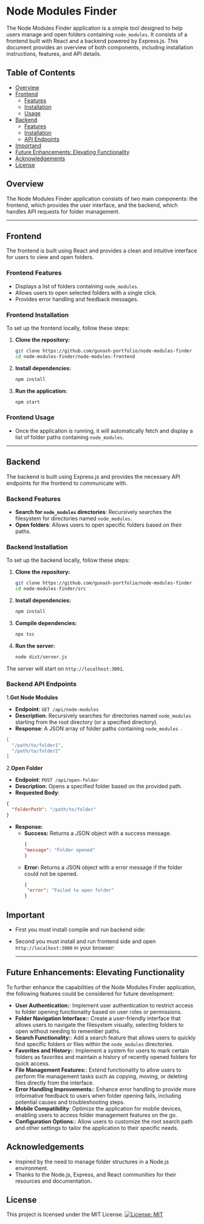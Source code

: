 # **Node Modules Finder**

The Node Modules Finder application is a simple tool designed to help users manage and open folders containing `node_modules`. It consists of a frontend built with React and a backend powered by Express.js. This document provides an overview of both components, including installation instructions, features, and API details.

## **Table of Contents**
- [Overview](#overview)
- [Frontend](#frontend)
  - [Features](#frontend-features)
  - [Installation](#frontend-installation)
  - [Usage](#frontend-usage)
- [Backend](#backend)
  - [Features](#backend-features)
  - [Installation](#backend-installation)
  - [API Endpoints](#backend-api-endpoints)
- [Importand](#important)
- [Future Enhancements: Elevating Functionality](#future-enhancements-elevating-functionality)
- [Acknowledgements](#acknowledgements)
- [License](#license)


## **Overview**
The Node Modules Finder application consists of two main components: the frontend, which provides the user interface, and the backend, which handles API requests for folder management.

---

## **Frontend**
The frontend is built using React and provides a clean and intuitive interface for users to view and open folders.

### Frontend Features

- Displays a list of folders containing `node_modules`.
- Allows users to open selected folders with a single click.
- Provides error handling and feedback messages.

### Frontend Installation

To set up the frontend locally, follow these steps:

1. **Clone the repository:**

   ```bash
   git clone https://github.com/gunash-portfolio/node-modules-finder
   cd node-modules-finder/node-modules-frontend
   ```

2. **Install dependencies:**

      ```bash
      npm install
      ```
3. **Run the application:**

      ```bash
      npm start
      ```
### Frontend Usage

- Once the application is running, it will automatically fetch and display a list of folder paths containing `node_modules`.

---
## **Backend**
The backend is built using Express.js and provides the necessary API endpoints for the frontend to communicate with.

### Backend Features
- **Search for `node_modules` directories**: Recursively searches the filesystem for directories named `node_modules`.
- **Open folders**: Allows users to open specific folders based on their paths.
### Backend Installation
To set up the backend locally, follow these steps:

1. **Clone the repository:**

   ```bash
   git clone https://github.com/gunash-portfolio/node-modules-finder
   cd node-modules-finder/src
   ```

2. **Install dependencies:**

      ```bash
      npm install
      ```
3. **Compile dependencies:**

      ```bash
      npx tsc
      ```
4. **Run the server:**
      ```bash
      node dist/server.js
      ```

  The server will start on `http://localhost:3001`.
### Backend API Endpoints
1.**Get Node Modules**
  - **Endpoint**: `GET /api/node-modules `
  - **Description**: Recursively searches for directories named `node_modules ` starting from the root directory (or a specified directory).
  - **Response**: A JSON array of folder paths containing `node_modules `.
  ```json
  [
    "/path/to/folder1",
    "/path/to/folder2"
  ]
  ```
2.**Open Folder**
  - **Endpoint**: `POST /api/open-folder `
  - **Description**: Opens a specified folder based on the provided path.
  - **Requested Body**:
  ```json
  {
    "folderPath": "/path/to/folder"
  }
  ```
  - **Response:**
    - **Success:** Returns a JSON object with a success message.
      ```json
      {
      "message": "Folder opened"
      }
      ```
    - **Error:** Returns a JSON object with a error message if the folder could not be opened.
      ```json
      {
       "error": "Failed to open folder"
      }
      ```
## **Important**
- First you must install compile and run backend side:
- Second you must install and run frontend side and open `http://localhost:3000` in your browser:


    ---
## **Future Enhancements: Elevating Functionality**
To further enhance the capabilities of the Node Modules Finder application,
the following features could be considered for future development:
- **User Authentication:**: Implement user authentication to restrict access to folder opening functionality based on user roles or permissions.
- **Folder Navigation Interface:**: Create a user-friendly interface that allows users to navigate the filesystem visually, selecting folders to open without needing to remember paths.
- **Search Functionality:**: Add a search feature that allows users to quickly find specific folders or files within the `node_modules` directories.
- **Favorites and History:**: Implement a system for users to mark certain folders as favorites and maintain a history of recently opened folders for quick access.
- **File Management Features:**: Extend functionality to allow users to perform file management tasks such as copying, moving, or deleting files directly from the interface.
- **Error Handling Improvements:**: Enhance error handling to provide more informative feedback to users when folder opening fails, including potential causes and troubleshooting steps.
- **Mobile Compatibility**: Optimize the application for mobile devices, enabling users to access folder management features on the go.
- **Configuration Options:**: Allow users to customize the root search path and other settings to tailor the application to their specific needs.


## Acknowledgements
- Inspired by the need to manage folder structures in a Node.js environment.
- Thanks to the Node.js, Express, and React communities for their resources and documentation.




## **License**
This project is licensed under the MIT License. [![License: MIT](https://img.shields.io/badge/License-MIT-yellow.svg)](https://opensource.org/licenses/MIT)
